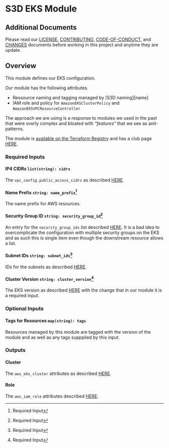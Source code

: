 # S3D EKS Module

## Additional Documents
Please read our [LICENSE][lice], [CONTRIBUTING][cont], [CODE-OF-CONDUCT][code],
and [CHANGES][chge] documents before working in this project and anytime they
are update.

## Overview
This module defines our EKS configuration.

Our module has the following attributes.
- Ressource naming and tagging managed by [S3D naming][name]
- IAM role and policy for `AmazonEKSClusterPolicy` and
  `AmazonEKSVPCResourceController`

The approach we are using is a response to modules we used in the past that
were overly complex and bloated with _"features"_ that we see as anit-patterns.

The module is [available on the Terraform Registry][tfrg] and has a club page
[HERE](https://go.s3d.club/eks).

### Required Inputs
#### <a name="cidrs"></a> IP4 CIDRs `list(string): cidrs` 
The `vpc_config.public_access_cidrs` as described [HERE][cidr].

#### <a name="name_prefix"></a> Name Prefix `string: name_prefix`[^1] 
The name prefix for AWS resources.

#### Security Group ID `string: security_group_id`[^1] 
An entry for the `security_group_ids` list described [HERE][sgrp]. It is a bad
idea to overcomplicate the configuration with multiple security groups on the
EKS and as such this is single item even though the downstream resource allows
a list.

#### <a name="subnet_ids"></a> Subnet IDs `string: subnet_ids`[^1] 
IDs for the subnets as described [HERE][subn].

#### <a name="cluster_version"></a> Cluster Version `string: cluster_version`[^1] 
The EKS version as described [HERE][cver] with the change that in our module it
is a required input.

### Optional Inputs
#### <a name="tags"></a> Tags for Resources `map(string): tags`
Resources managed by this module are tagged with the version of the module and
as well as any tags suppplied by this input.

### Outputs
#### <a name="cluster"></a> Cluster
The `aws_eks_cluster` attributes as described [HERE][attr].

#### <a name="role"></a> Role
The `aws_iam_role` attributes described [HERE][role].

[^1]: Required Input

<!-- LINKS -->
[attr]: https://go.s3d.club/hc/aws-/eks_cluster#attributes-reference
[chge]: ./CHANGES.md
[cidr]: https://go.s3d.club/hc/aws-/eks_cluster#public_access_cidrs
[code]: ./CODE-OF-CONDUCT.md
[cont]: ./CONTRIBUTING.md
[cver]: https://go.s3d.club/hc/aws-/eks_cluster#version
[lice]: ./LICENSE.md
[role]: https://go.s3d.club/hc/aws-/iam_role#attributes-reference
[sgrp]: https://go.s3d.club/hc/aws-/eks_cluster#security_group_ids
[subn]: https://go.s3d.club/hc/aws-/eks_cluster#subnet_ids
[tfrg]: https://registry.terraform.io/modules/s3d-club/eks/aws/latest?tab=readme
